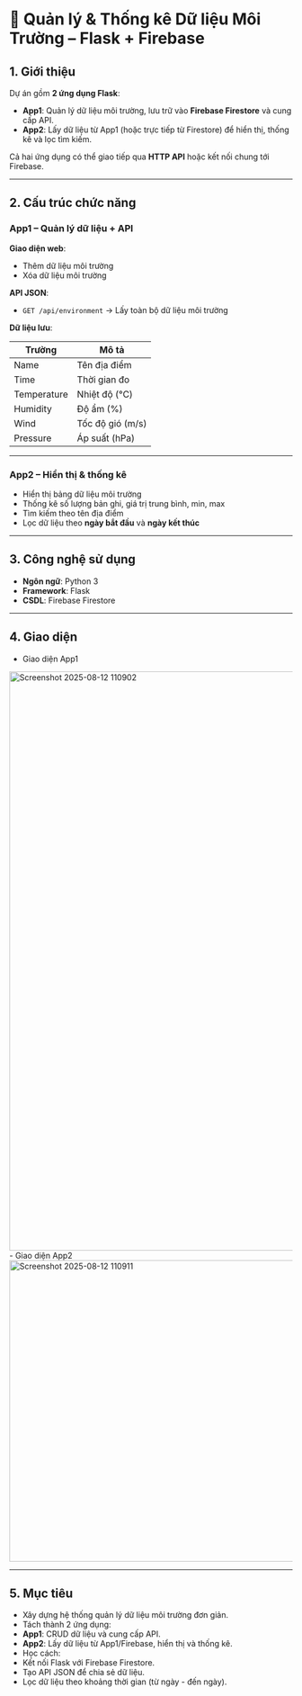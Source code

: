 # 🌱 Quản lý & Thống kê Dữ liệu Môi Trường – Flask + Firebase

## 1. Giới thiệu
Dự án gồm **2 ứng dụng Flask**:

- **App1**: Quản lý dữ liệu môi trường, lưu trữ vào **Firebase Firestore** và cung cấp API.
- **App2**: Lấy dữ liệu từ App1 (hoặc trực tiếp từ Firestore) để hiển thị, thống kê và lọc tìm kiếm.

Cả hai ứng dụng có thể giao tiếp qua **HTTP API** hoặc kết nối chung tới Firebase.

---

## 2. Cấu trúc chức năng

### **App1** – Quản lý dữ liệu + API
**Giao diện web**:
- Thêm dữ liệu môi trường
- Xóa dữ liệu môi trường

**API JSON**:
- `GET /api/environment` → Lấy toàn bộ dữ liệu môi trường

**Dữ liệu lưu**:

| Trường       | Mô tả              |
|--------------|--------------------|
| Name         | Tên địa điểm       |
| Time         | Thời gian đo       |
| Temperature  | Nhiệt độ (°C)      |
| Humidity     | Độ ẩm (%)          |
| Wind         | Tốc độ gió (m/s)   |
| Pressure     | Áp suất (hPa)      |

---

### **App2** – Hiển thị & thống kê
- Hiển thị bảng dữ liệu môi trường
- Thống kê số lượng bản ghi, giá trị trung bình, min, max
- Tìm kiếm theo tên địa điểm
- Lọc dữ liệu theo **ngày bắt đầu** và **ngày kết thúc**

---

## 3. Công nghệ sử dụng
- **Ngôn ngữ**: Python 3
- **Framework**: Flask
- **CSDL**: Firebase Firestore

---

## 4. Giao diện
- Giao diện App1
<img width="1919" height="1030" alt="Screenshot 2025-08-12 110902" src="https://github.com/user-attachments/assets/e21429a4-eca2-4b0e-84f6-ddbc5c8062f6" />
- Giao diện App2
<img width="1919" height="536" alt="Screenshot 2025-08-12 110911" src="https://github.com/user-attachments/assets/acd09e29-e37d-47b5-b3a5-d77dd1d96ad6" />

---

## 5. Mục tiêu
- Xây dựng hệ thống quản lý dữ liệu môi trường đơn giản.
- Tách thành 2 ứng dụng:
- **App1**: CRUD dữ liệu và cung cấp API.
- **App2**: Lấy dữ liệu từ App1/Firebase, hiển thị và thống kê.
- Học cách:
- Kết nối Flask với Firebase Firestore.
- Tạo API JSON để chia sẻ dữ liệu.
- Lọc dữ liệu theo khoảng thời gian (từ ngày - đến ngày).
